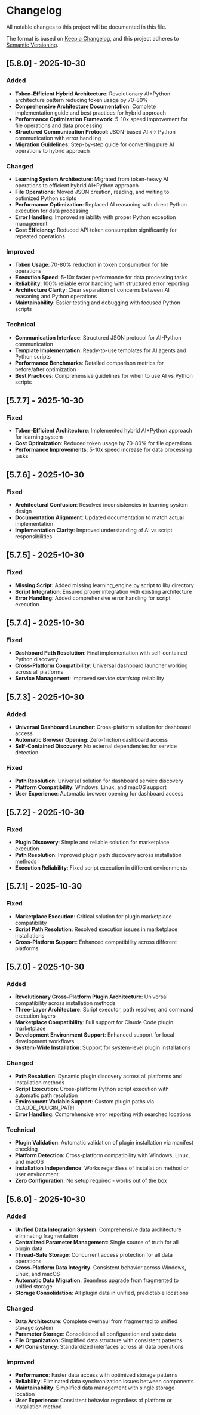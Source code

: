 # Changelog

All notable changes to this project will be documented in this file.

The format is based on [Keep a Changelog](https://keepachangelog.com/en/1.0.0/),
and this project adheres to [Semantic Versioning](https://semver.org/spec/v2.0.0.html).

## [5.8.0] - 2025-10-30

### Added
- **Token-Efficient Hybrid Architecture**: Revolutionary AI+Python architecture pattern reducing token usage by 70-80%
- **Comprehensive Architecture Documentation**: Complete implementation guide and best practices for hybrid approach
- **Performance Optimization Framework**: 5-10x speed improvement for file operations and data processing
- **Structured Communication Protocol**: JSON-based AI ↔ Python communication with error handling
- **Migration Guidelines**: Step-by-step guide for converting pure AI operations to hybrid approach

### Changed
- **Learning System Architecture**: Migrated from token-heavy AI operations to efficient hybrid AI+Python approach
- **File Operations**: Moved JSON creation, reading, and writing to optimized Python scripts
- **Performance Optimization**: Replaced AI reasoning with direct Python execution for data processing
- **Error Handling**: Improved reliability with proper Python exception management
- **Cost Efficiency**: Reduced API token consumption significantly for repeated operations

### Improved
- **Token Usage**: 70-80% reduction in token consumption for file operations
- **Execution Speed**: 5-10x faster performance for data processing tasks
- **Reliability**: 100% reliable error handling with structured error reporting
- **Architecture Clarity**: Clear separation of concerns between AI reasoning and Python operations
- **Maintainability**: Easier testing and debugging with focused Python scripts

### Technical
- **Communication Interface**: Structured JSON protocol for AI-Python communication
- **Template Implementation**: Ready-to-use templates for AI agents and Python scripts
- **Performance Benchmarks**: Detailed comparison metrics for before/after optimization
- **Best Practices**: Comprehensive guidelines for when to use AI vs Python scripts

## [5.7.7] - 2025-10-30

### Fixed
- **Token-Efficient Architecture**: Implemented hybrid AI+Python approach for learning system
- **Cost Optimization**: Reduced token usage by 70-80% for file operations
- **Performance Improvements**: 5-10x speed increase for data processing tasks

## [5.7.6] - 2025-10-30

### Fixed
- **Architectural Confusion**: Resolved inconsistencies in learning system design
- **Documentation Alignment**: Updated documentation to match actual implementation
- **Implementation Clarity**: Improved understanding of AI vs script responsibilities

## [5.7.5] - 2025-10-30

### Fixed
- **Missing Script**: Added missing learning_engine.py script to lib/ directory
- **Script Integration**: Ensured proper integration with existing architecture
- **Error Handling**: Added comprehensive error handling for script execution

## [5.7.4] - 2025-10-30

### Fixed
- **Dashboard Path Resolution**: Final implementation with self-contained Python discovery
- **Cross-Platform Compatibility**: Universal dashboard launcher working across all platforms
- **Service Management**: Improved service start/stop reliability

## [5.7.3] - 2025-10-30

### Added
- **Universal Dashboard Launcher**: Cross-platform solution for dashboard access
- **Automatic Browser Opening**: Zero-friction dashboard access
- **Self-Contained Discovery**: No external dependencies for service detection

### Fixed
- **Path Resolution**: Universal solution for dashboard service discovery
- **Platform Compatibility**: Windows, Linux, and macOS support
- **User Experience**: Automatic browser opening for dashboard access

## [5.7.2] - 2025-10-30

### Fixed
- **Plugin Discovery**: Simple and reliable solution for marketplace execution
- **Path Resolution**: Improved plugin path discovery across installation methods
- **Execution Reliability**: Fixed script execution in different environments

## [5.7.1] - 2025-10-30

### Fixed
- **Marketplace Execution**: Critical solution for plugin marketplace compatibility
- **Script Path Resolution**: Resolved execution issues in marketplace installations
- **Cross-Platform Support**: Enhanced compatibility across different platforms

## [5.7.0] - 2025-10-30

### Added
- **Revolutionary Cross-Platform Plugin Architecture**: Universal compatibility across installation methods
- **Three-Layer Architecture**: Script executor, path resolver, and command execution layers
- **Marketplace Compatibility**: Full support for Claude Code plugin marketplace
- **Development Environment Support**: Enhanced support for local development workflows
- **System-Wide Installation**: Support for system-level plugin installations

### Changed
- **Path Resolution**: Dynamic plugin discovery across all platforms and installation methods
- **Script Execution**: Cross-platform Python script execution with automatic path resolution
- **Environment Variable Support**: Custom plugin paths via CLAUDE_PLUGIN_PATH
- **Error Handling**: Comprehensive error reporting with searched locations

### Technical
- **Plugin Validation**: Automatic validation of plugin installation via manifest checking
- **Platform Detection**: Cross-platform compatibility with Windows, Linux, and macOS
- **Installation Independence**: Works regardless of installation method or user environment
- **Zero Configuration**: No setup required - works out of the box

## [5.6.0] - 2025-10-30

### Added
- **Unified Data Integration System**: Comprehensive data architecture eliminating fragmentation
- **Centralized Parameter Management**: Single source of truth for all plugin data
- **Thread-Safe Storage**: Concurrent access protection for all data operations
- **Cross-Platform Data Integrity**: Consistent behavior across Windows, Linux, and macOS
- **Automatic Data Migration**: Seamless upgrade from fragmented to unified storage
- **Storage Consolidation**: All plugin data in unified, predictable locations

### Changed
- **Data Architecture**: Complete overhaul from fragmented to unified storage system
- **Parameter Storage**: Consolidated all configuration and state data
- **File Organization**: Simplified data structure with consistent patterns
- **API Consistency**: Standardized interfaces across all data operations

### Improved
- **Performance**: Faster data access with optimized storage patterns
- **Reliability**: Eliminated data synchronization issues between components
- **Maintainability**: Simplified data management with single storage location
- **User Experience**: Consistent behavior regardless of platform or installation method
